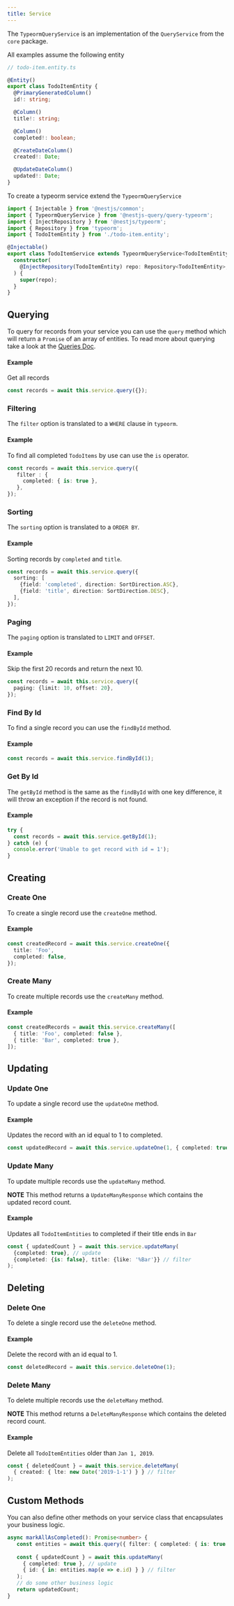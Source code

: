 ```yaml
---
title: Service 
---
```


The `TypeormQueryService` is an implementation of the `QueryService` from the `core` package.

All examples assume the following entity

```ts
// todo-item.entity.ts

@Entity()
export class TodoItemEntity {
  @PrimaryGeneratedColumn()
  id!: string;

  @Column()
  title!: string;

  @Column()
  completed!: boolean;

  @CreateDateColumn()
  created!: Date;

  @UpdateDateColumn()
  updated!: Date;
}
```

To create a typeorm service extend the `TypeormQueryService`

```ts
import { Injectable } from '@nestjs/common';
import { TypeormQueryService } from '@nestjs-query/query-typeorm';
import { InjectRepository } from '@nestjs/typeorm';
import { Repository } from 'typeorm';
import { TodoItemEntity } from './todo-item.entity';

@Injectable()
export class TodoItemService extends TypeormQueryService<TodoItemEntity> {
  constructor(
    @InjectRepository(TodoItemEntity) repo: Repository<TodoItemEntity>,
  ) {
    super(repo);
  }
}

```

## Querying

To query for records from your service you can use the `query` method which will return a `Promise` of an array of entities. To read more about querying take a look at the [Queries Doc](./query).

#### Example

Get all records

```ts
const records = await this.service.query({});
```

### Filtering

The `filter` option is translated to a `WHERE` clause in `typeorm`.  

#### Example

To find all completed `TodoItems` by use can use the `is` operator.

```ts
const records = await this.service.query({
   filter : {
     completed: { is: true },
   },
});
```

### Sorting

The `sorting` option is translated to a `ORDER BY`.

#### Example

Sorting records by `completed` and `title`.

```ts
const records = await this.service.query({
  sorting: [
    {field: 'completed', direction: SortDirection.ASC},
    {field: 'title', direction: SortDirection.DESC},
  ],
});
```

### Paging

The `paging` option is translated to `LIMIT` and `OFFSET`.

#### Example

Skip the first 20 records and return the next 10. 

```ts
const records = await this.service.query({
  paging: {limit: 10, offset: 20},
});
```

### Find By Id

To find a single record you can use the `findById` method.

#### Example

```ts
const records = await this.service.findById(1);
```

### Get By Id

The `getById` method is the same as the `findById` with one key difference, it will throw an exception if the record is not found.

#### Example

```ts
try {
  const records = await this.service.getById(1);
} catch (e) {
  console.error('Unable to get record with id = 1');
}
```

## Creating 

### Create One 

To create a single record use the `createOne` method.

#### Example

```ts
const createdRecord = await this.service.createOne({
  title: 'Foo',
  completed: false,
});
```

### Create Many 

To create multiple records use the `createMany` method.

#### Example

```ts
const createdRecords = await this.service.createMany([
  { title: 'Foo', completed: false },
  { title: 'Bar', completed: true },
]);
```

## Updating

### Update One 

To update a single record use the `updateOne` method.

#### Example

Updates the record with an id equal to 1 to completed. 

```ts
const updatedRecord = await this.service.updateOne(1, { completed: true });
```

### Update Many 

To update multiple records use the `updateMany` method.

**NOTE** This method returns a `UpdateManyResponse` which contains the updated record count.

#### Example

Updates all `TodoItemEntities` to completed if their title ends in `Bar`

```ts
const { updatedCount } = await this.service.updateMany(
  {completed: true}, // update
  {completed: {is: false}, title: {like: '%Bar'}} // filter
);
```

## Deleting

### Delete One 

To delete a single record use the `deleteOne` method.

#### Example

Delete the record with an id equal to 1. 

```ts
const deletedRecord = await this.service.deleteOne(1);
```

### Delete Many 

To delete multiple records use the `deleteMany` method.

**NOTE** This method returns a `DeleteManyResponse` which contains the deleted record count.

#### Example

Delete all `TodoItemEntities` older than `Jan 1, 2019`.

```ts
const { deletedCount } = await this.service.deleteMany(
  { created: { lte: new Date('2019-1-1') } } // filter
);
```

## Custom Methods

You can also define other methods on your service class that encapsulates your business logic.

```ts
async markAllAsCompleted(): Promise<number> {
   const entities = await this.query({ filter: { completed: { is: true } } });
   
   const { updatedCount } = await this.updateMany(
     { completed: true }, // update
     { id: { in: entities.map(e => e.id) } } // filter
   );
   // do some other business logic
   return updatedCount;
}
```
